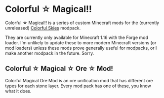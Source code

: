 # Colorful ☆ Magical!!

Colorful ☆ Magical!! is a series of custom Minecraft mods for the (currently unreleased)
[Colorful Skies](https://github.com/Lymia/ColorfulSky) modpack.

They are currently only available for Minecraft 1.16 with the Forge mod loader. I'm unlikely to update these to more
modern Minecraft versions (or mod loaders) unless these mods prove generally useful for modpacks, or I make another
modpack in the future. Sorry.

## Colorful ☆ Magical ☆ Ore ☆ Mod!

Colorful Magical Ore Mod is an ore unification mod that has different ore types for each stone layer. Every mod pack
has one of these, you know what it does.